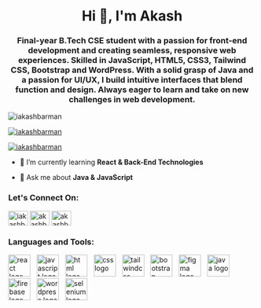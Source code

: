 <h1 align="center">Hi 👋, I'm Akash</h1>
<h3 align="center">Final-year B.Tech CSE student with a passion for front-end development and creating seamless, responsive web experiences. Skilled in JavaScript, HTML5, CSS3, Tailwind CSS, Bootstrap and WordPress. With a solid grasp of Java and a passion for UI/UX, I build intuitive interfaces that blend function and design. Always eager to learn and take on new challenges in web development.</h3>

<p align="left"> <img src="https://komarev.com/ghpvc/?username=iakashbarman&label=Profile%20views&color=0e75b6&style=flat" alt="iakashbarman" /> </p>

<p align="left"> <a href="https://github.com/ryo-ma/github-profile-trophy"><img src="https://github-profile-trophy.vercel.app/?username=iakashbarman&theme=onedark&margin-w=15&margin-h=15&title=MultiLanguage,Experience,PullRequest,Repositories,Commits,Followers" alt="iakashbarman" /></a> </p>

<p align="left"> <a href="https://twitter.com/iakashbarman" target="blank"><img src="https://img.shields.io/twitter/follow/iakashbarman?logo=twitter&style=for-the-badge" alt="iakashbarman" /></a> </p>

- 🌱 I’m currently learning **React & Back-End Technologies**

- 💬 Ask me about **Java & JavaScript**

<h3 align="left">Let's Connect On:</h3>
<p align="left">
<a href="https://twitter.com/iakashbarman" target="blank"><img align="center" src="https://raw.githubusercontent.com/rahuldkjain/github-profile-readme-generator/master/src/images/icons/Social/twitter.svg" alt="iakashbarman" height="30" width="40" /></a>
<a href="https://linkedin.com/in/akashbarman" target="blank"><img align="center" src="https://raw.githubusercontent.com/rahuldkjain/github-profile-readme-generator/master/src/images/icons/Social/linked-in-alt.svg" alt="akashbarman" height="30" width="40" /></a>
<a href="https://instagram.com/akashbarman.me" target="blank"><img align="center" src="https://raw.githubusercontent.com/rahuldkjain/github-profile-readme-generator/master/src/images/icons/Social/instagram.svg" alt="akashbarman.me" height="30" width="40" /></a>
</p>

<h3 align="left">Languages and Tools:</h3>
<p align="left">
  <img src="https://skillicons.dev/icons?i=react" height="45" alt="react logo"  />
  <img width="5" />
  <img src="https://skillicons.dev/icons?i=js" height="45" alt="javascript logo"  />
  <img width="5" />
  <img src="https://skillicons.dev/icons?i=html" height="45" alt="html logo"  />
  <img width="5" />
  <img src="https://skillicons.dev/icons?i=css" height="45" alt="css logo"  />
  <img width="5" />
  <img src="https://skillicons.dev/icons?i=tailwind" height="45" alt="tailwindcss logo"  />
  <img width="5" />
  <img src="https://skillicons.dev/icons?i=bootstrap" height="45" alt="bootstrap logo"  />
  <img width="5" />
  <img src="https://skillicons.dev/icons?i=figma" height="45" alt="figma logo"  />
  <img width="5" />
  <img src="https://skillicons.dev/icons?i=java" height="45" alt="java logo"  />
  <img width="5" />
  <img src="https://skillicons.dev/icons?i=firebase" height="45" alt="firebase logo"  />
  <img width="5" />
  <img src="https://skillicons.dev/icons?i=wordpress" height="45" alt="wordpress logo"  />
  <img width="5" />
  <img src="https://skillicons.dev/icons?i=selenium" height="45" alt="selenium logo"  />
  <img width="5" />
</p>


<!-- <p><img align="left" src="https://github-readme-stats.vercel.app/api/top-langs?username=iakashbarman&show_icons=true&locale=en&layout=compact" alt="iakashbarman" /></p>

<p>&nbsp;<img align="center" src="https://github-readme-stats.vercel.app/api?username=iakashbarman&show_icons=true&locale=en" alt="iakashbarman" /></p>

<p><img align="center" src="https://github-readme-streak-stats.herokuapp.com/?user=iakashbarman&" alt="iakashbarman" /></p> -->
